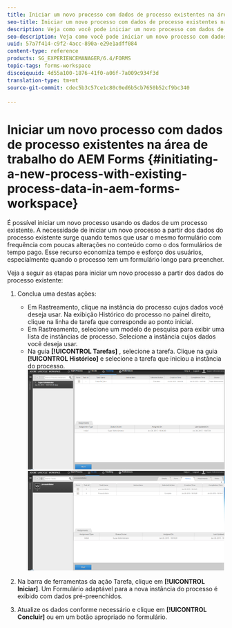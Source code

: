 ```yaml
---
title: Iniciar um novo processo com dados de processo existentes na área de trabalho do AEM Forms
seo-title: Iniciar um novo processo com dados de processo existentes na área de trabalho do AEM Forms
description: Veja como você pode iniciar um novo processo com dados de processo existentes na área de trabalho do AEM Forms.
seo-description: Veja como você pode iniciar um novo processo com dados de processo existentes na área de trabalho do AEM Forms.
uuid: 57a7f414-c9f2-4acc-890a-e29e1adff084
content-type: reference
products: SG_EXPERIENCEMANAGER/6.4/FORMS
topic-tags: forms-workspace
discoiquuid: 4d55a100-1876-41f0-a06f-7a009c934f3d
translation-type: tm+mt
source-git-commit: cdec5b3c57ce1c80c0ed6b5cb7650b52cf9bc340

---
```



# Iniciar um novo processo com dados de processo existentes na área de trabalho do AEM Forms {#initiating-a-new-process-with-existing-process-data-in-aem-forms-workspace}

É possível iniciar um novo processo usando os dados de um processo existente. A necessidade de iniciar um novo processo a partir dos dados do processo existente surge quando temos que usar o mesmo formulário com frequência com poucas alterações no conteúdo como o dos formulários de tempo pago. Esse recurso economiza tempo e esforço dos usuários, especialmente quando o processo tem um formulário longo para preencher.

Veja a seguir as etapas para iniciar um novo processo a partir dos dados do processo existente:

1. Conclua uma destas ações:

   * Em Rastreamento, clique na instância do processo cujos dados você deseja usar. Na exibição Histórico do processo no painel direito, clique na linha de tarefa que corresponde ao ponto inicial.
   * Em Rastreamento, selecione um modelo de pesquisa para exibir uma lista de instâncias de processo. Selecione a instância cujos dados você deseja usar.
   * Na guia **[!UICONTROL Tarefas]** , selecione a tarefa. Clique na guia **[!UICONTROL Histórico]** e selecione a tarefa que iniciou a instância do processo.
   ![start3](assets/start3.png) ![start1](assets/start1.png)

1. Na barra de ferramentas da ação Tarefa, clique em **[!UICONTROL Iniciar]**. Um Formulário adaptável para a nova instância do processo é exibido com dados pré-preenchidos.

1. Atualize os dados conforme necessário e clique em **[!UICONTROL Concluir]** ou em um botão apropriado no formulário.

